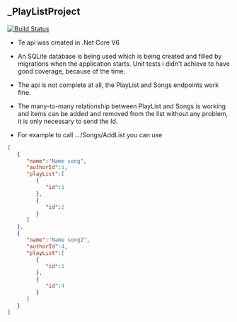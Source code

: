 
## _PlayListProject

[![Build Status](https://travis-ci.org/joemccann/dillinger.svg?branch=master)](https://travis-ci.org/joemccann/dillinger)

- Te api was created in .Net Core V6

- An SQLite database is being used which is being created and filled by migrations when the application starts.
Unit tests i didn't achieve to have good coverage, because of the time.

- The api is not complete at all, the PlayList and Songs endpoints work fine.

- The many-to-many relationship between PlayList and Songs is working and items can be added and removed from the list without any problem, it is only necessary to send the Id.
- For example to call .../Songs/AddList you can use
```json
[
   {
      "name":"Name song",
      "authorId":1,
      "playList":[
         {
            "id":1
         },
         {
            "id":2
         }
      ]
   },
   {
      "name":"Name song2",
      "authorId":4,
      "playList":[
         {
            "id":1
         },
         {
            "id":4
         }
      ]
   }
]
```

